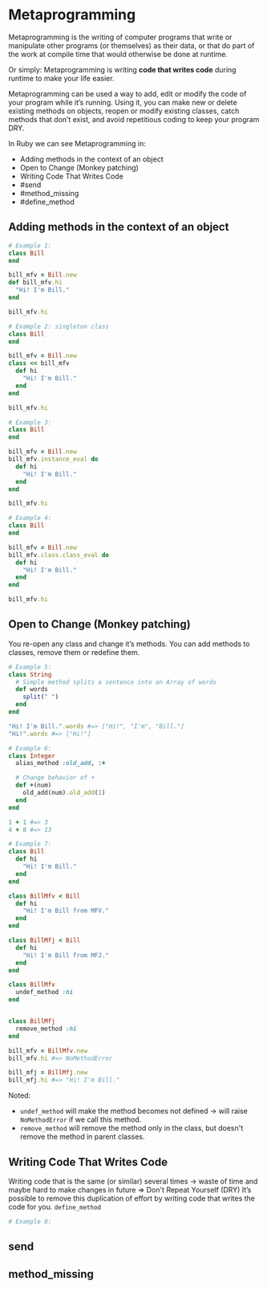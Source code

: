# Metaprogramming
Metaprogramming is the writing of computer programs that write or manipulate other programs (or themselves) as their data, or that do part of the work at compile time that would otherwise be done at runtime.

Or simply: Metaprogramming is writing **code that writes code** during runtime to make your life easier.

Metaprogramming can be used a way to add, edit or modify the code of your program while it’s running. Using it, you can make new or delete existing methods on objects, reopen or modify existing classes, catch methods that don’t exist, and avoid repetitious coding to keep your program DRY.

In Ruby we can see Metaprogramming in:
- Adding methods in the context of an object
- Open to Change (Monkey patching)
- Writing Code That Writes Code
- #send
- #method_missing
- #define_method

## Adding methods in the context of an object
```ruby
# Example 1:
class Bill
end

bill_mfv = Bill.new
def bill_mfv.hi 
  "Hi! I'm Bill."
end

bill_mfv.hi
```

```ruby
# Example 2: singleton class
class Bill
end

bill_mfv = Bill.new
class << bill_mfv
  def hi 
    "Hi! I'm Bill."
  end
end

bill_mfv.hi
```

```ruby
# Example 3:
class Bill
end

bill_mfv = Bill.new
bill_mfv.instance_eval do
  def hi
    "Hi! I'm Bill."
  end
end

bill_mfv.hi
```

```ruby
# Example 4:
class Bill
end

bill_mfv = Bill.new
bill_mfv.class.class_eval do
  def hi
    "Hi! I'm Bill."
  end
end

bill_mfv.hi
```

## Open to Change (Monkey patching)
You re-open any class and change it’s methods. You can add methods to classes, remove them or redefine them.
```ruby
# Example 5:
class String
  # Simple method splits a sentence into an Array of words
  def words
    split(" ")
  end
end

"Hi! I'm Bill.".words #=> ["Hi!", "I'm", "Bill."]
"Hi!".words #=> ["Hi!"]
```

```ruby
# Example 6:
class Integer
  alias_method :old_add, :+

  # Change behavior of +
  def +(num)
    old_add(num).old_add(1)
  end
end

1 + 1 #=> 3
4 + 8 #=> 13
```

```ruby
# Example 7:
class Bill
  def hi
    "Hi! I'm Bill."
  end
end

class BillMfv < Bill
  def hi
    "Hi! I'm Bill from MFV."
  end
end

class BillMfj < Bill
  def hi
    "Hi! I'm Bill from MFJ."
  end
end

class BillMfv
  undef_method :hi
end


class BillMfj
  remove_method :hi
end

bill_mfv = BillMfv.new
bill_mfv.hi #=> NoMethodError

bill_mfj = BillMfj.new
bill_mfj.hi #=> "Hi! I'm Bill."
```

Noted:
- `undef_method` will make the method becomes not defined -> will raise `NoMethodError` if we call this method.
- `remove_method` will remove the method only in the class, but doesn't remove the method in parent classes.

## Writing Code That Writes Code
Writing code that is the same (or similar) several times -> waste of time and maybe hard to make changes in future
=> Don't Repeat Yourself (DRY)
It’s possible to remove this duplication of effort by writing code that writes the code for you.
`define_method`
```ruby
# Example 8:

```


## send
## method_missing

